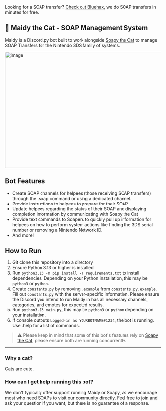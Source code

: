 Looking for a SOAP transfer? [Check out Bluehax](https://discord.gg/qNZePF6RxP), we do SOAP transfers in minutes for free.
## 🧼 Maidy the Cat - SOAP Management System
Maidy is a Discord.py bot built to work alongside [Soapy the Cat](https://github.com/bluehaxreloaded/soap-cat) to manage SOAP Transfers for the Nintendo 3DS family of systems.

<img width="628" height="375" alt="image" src="https://github.com/user-attachments/assets/e21f8391-94e5-4564-a8cc-4c947bbb543b" />

## Bot Features
- Create SOAP channels for helpees (those receiving SOAP transfers) through the .soap command or using a dedicated channel.
- Provide instructions to helpees to prepare for their SOAP.
- Update helpees regarding the status of their SOAP and displaying completion information by communicating with Soapy the Cat
- Provide text commands to Soapers to quickly pull up information for helpees on how to perform system actions like finding the 3DS serial number or removing a Nintendo Network ID.
- And more!

## How to Run
1. Git clone this repository into a directory
2. Ensure Python 3.13 or higher is installed
3. Run `python3.13 -m pip install -r requirements.txt` to install dependencies. Depending on your Python installation, this may be `python3` or `python`.
4. Create `constants.py` by removing `.example` from `constants.py.example`. Fill out `constants.py` with the server-specific information. Please ensure the Discord you intend to run Maidy in has all necessary channels, categories, and emotes for expected results.
5. Run `python3.13 main.py`, this may be `python3` or `python` depending on your installation.
6. If console outputs `Logged-in as YOURBOTNAME#1234`, the bot is running. Use .help for a list of commands.

> ⚠️ Please keep in mind that some of this bot's features rely on [Soapy the Cat](https://github.com/bluehaxreloaded/soap-cat), please ensure both are running concurrently.
---
### Why a cat?
Cats are cute.

### How can I get help running this bot?
We don't typically offer support running Maidy or Soapy, as we encourage most who need SOAPs to visit our community directly. Feel free to [join](https://discord.gg/qNZePF6RxP) and ask your question if you want, but there is no guarantee of a response.

